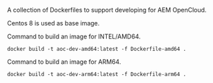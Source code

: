 A collection of Dockerfiles to support developing for AEM OpenCloud.

Centos 8 is used as base image.

Command to build an image for INTEL/AMD64.
```
docker build -t aoc-dev-amd64:latest -f Dockerfile-amd64 .
```

Command to build an image for ARM64.
```
docker build -t aoc-dev-arm64:latest -f Dockerfile-arm64 .
```
